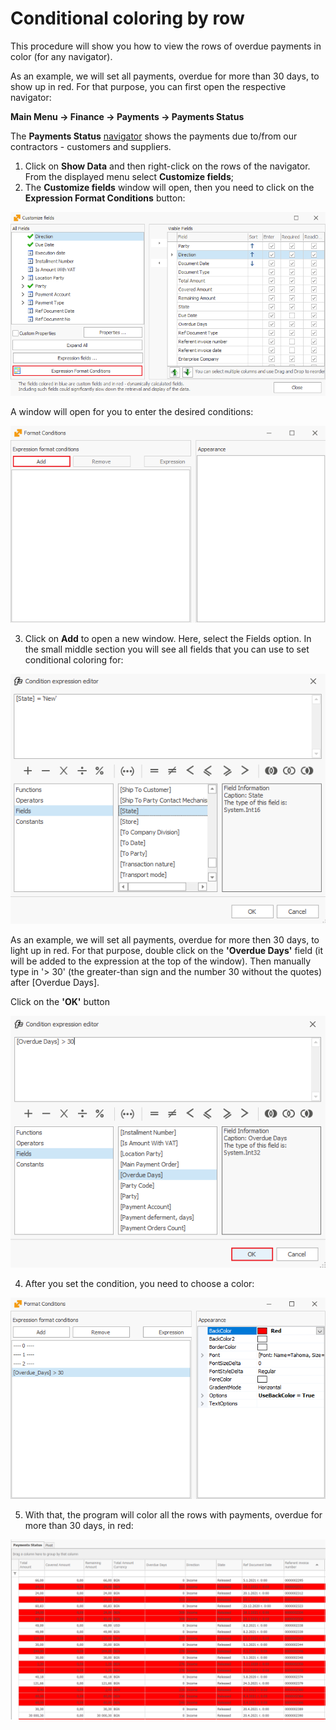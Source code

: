 # Conditional coloring by row

This procedure will show you how to view the rows of overdue payments in color (for any navigator). 

As an example, we will set all payments, overdue for more than 30 days, to show up in red. For that purpose, you can first open the respective navigator: 

<b>Main Menu -> Finance -> Payments -> Payments Status</b>

The <b>Payments Status</b> [navigator](xref:cao-add)  shows the payments due to/from our contractors - customers and suppliers.

1.	Click on <b>Show Data</b> and then right-click on the rows of the navigator. From the displayed menu select **Customize fields**; 
2.	The <b>Customize fields</b> window will open, then you need to click on the <b>Expression Format Conditions</b> button: 

![Customize fields](pictures/customize-fileds.png)
 
A window will open for you to enter the desired conditions:

![Format Conditions](pictures/format-conditions.png)

3.	Click on <b>Add</b> to open a new window. Here, select the Fields option. In the small middle section you will see all fields that you can use to set conditional coloring for:

![Condition expression editor](pictures/condition-expression-editor.png)
 
As an example, we will set all payments, overdue for more then 30 days, to light up in red. For that purpose, double click on the <b>'Overdue Days'</b> field (it will be added to the expression at the top of the window). Then manually type in '> 30' (the greater-than sign and the number 30 without the quotes) after [Overdue Days].

Click on the <b>'OK'</b> button

![Overdue Days](pictures/overdue-days.png)

4.	After you set the condition, you need to choose a color:

![Selecting color](pictures/select-color.png)

5.	With that, the program will color all the rows with payments, overdue for more than 30 days, in red:

![Colored lines](pictures/colored-rows.png)
